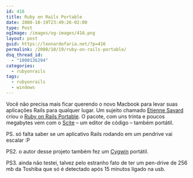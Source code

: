 ```yaml
---
id: 416
title: Ruby on Rails Portable
date: 2008-10-19T23:49:26-02:00
type: Post
ogImage: /images/og-images/416.png
layout: post
guid: https://leonardofaria.net/?p=416
permalink: /2008/10/19/ruby-on-rails-portable/
dsq_thread_id:
  - "1000136294"
categories:
  - rubyonrails
tags:
  - rubyonrails
  - windows
---
```

Você não precisa mais ficar querendo o novo Macbook para levar suas aplicações Rails para qualquer lugar. Um sujeito chamado [Etienne Savard](http://www.symbiosoft.net) criou o [Ruby on Rails Portable](http://www.symbiosoft.net/?q=node/12). O pacote, com uns trinta e poucos megabytes vem com o [Scite](http://www.scintilla.org/SciTE.html) – um editor de código – também portátil.

PS. só falta saber se um aplicativo Rails rodando em um pendrive vai escalar :P

PS2. o autor desse projeto também fez um [Cygwin](http://www.symbiosoft.net/?q=cygwinportable) portátil.

PS3. ainda não testei, talvez pelo estranho fato de ter um pen-drive de 256 mb da Toshiba que só é detectado após 15 minutos ligado na usb.
